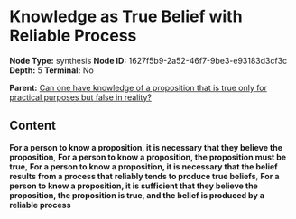 # Knowledge as True Belief with Reliable Process

**Node Type:** synthesis
**Node ID:** 1627f5b9-2a52-46f7-9be3-e93183d3cf3c
**Depth:** 5
**Terminal:** No

**Parent:** [Can one have knowledge of a proposition that is true only for practical purposes but false in reality?](can-one-have-knowledge-of-a-proposition-that-is-true-only-for-practical-purposes-but-false-in-reality-antithesis-80300fdd-f2ff-48e5-aa0c-05d4a43b5bd1.md)

## Content

**For a person to know a proposition, it is necessary that they believe the proposition**, **For a person to know a proposition, the proposition must be true**, **For a person to know a proposition, it is necessary that the belief results from a process that reliably tends to produce true beliefs**, **For a person to know a proposition, it is sufficient that they believe the proposition, the proposition is true, and the belief is produced by a reliable process**
